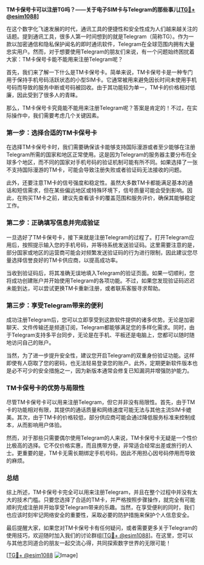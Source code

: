 **TM卡保号卡可以注册TG吗？——关于电子SIM卡与Telegram的那些事儿[[TG💪+ @esim1088](https://t.me/s/esim1088)]**

在这个数字化飞速发展的时代，通讯工具的便捷性和安全性成为人们越来越关注的话题。提到通讯工具，很多人第一时间想到的就是Telegram（简称TG）。作为一款以加密通信和隐私保护闻名的即时通讯软件，Telegram在全球范围内拥有大量忠实用户。然而，对于想要使用Telegram的朋友们来说，有一个问题始终困扰着大家：TM卡保号卡能不能用来注册Telegram呢？

首先，我们来了解一下什么是TM卡保号卡。简单来说，TM卡保号卡是一种专门用于保持手机号码活跃状态的小型SIM卡。它通常被用来避免因长时间未使用手机号码而导致的服务中断或号码被回收。由于其功能较为单一，TM卡的价格相对低廉，因此受到了很多人的青睐。

那么，TM卡保号卡究竟能不能用来注册Telegram呢？答案是肯定的！不过，在实际操作中，我们需要考虑几个关键因素。

### **第一步：选择合适的TM卡保号卡**

在选择TM卡保号卡时，我们需要确保该卡能够支持国际漫游或者至少能够在注册Telegram所需的国家和地区正常使用。这是因为Telegram的服务器主要分布在全球多个地区，而不同的国家对手机号码的验证机制可能有所不同。如果选择了一张不支持国际漫游的TM卡，可能会导致注册失败或者验证码无法接收的问题。

此外，还要注意TM卡的信号强度和稳定性。虽然大多数TM卡都能满足基本的通话和短信需求，但在某些偏远地区或特殊环境下，信号质量可能会受到影响。因此，在购买TM卡之前，建议先查看该卡的覆盖范围和服务评价，确保其能够稳定工作。

### **第二步：正确填写信息并完成验证**

一旦选好了TM卡保号卡，接下来就是注册Telegram的过程了。打开Telegram应用后，按照提示输入您的手机号码，并等待系统发送验证码。这里需要注意的是，部分国家或地区的运营商可能会对频繁发送验证码的行为进行限制，因此建议您尽量选择信誉良好的TM卡供应商，以提高成功率。

当收到验证码后，将其准确无误地填入Telegram的验证页面。如果一切顺利，您将成功创建账户并开始使用Telegram的各项功能。不过，如果您发现验证码迟迟未能到达，可以尝试更换TM卡重新注册，或者联系客服寻求帮助。

### **第三步：享受Telegram带来的便利**

成功注册Telegram后，您可以立即享受到这款软件提供的诸多优势。无论是加密聊天、文件传输还是频道订阅，Telegram都能够满足您的多样化需求。同时，由于Telegram支持多平台同步，无论是在手机、平板还是电脑上，您都可以随时随地访问自己的账户。

当然，为了进一步提升安全性，建议您开启Telegram的双重身份验证功能。这样即使有人窃取了您的密码，也无法轻易登录您的账户。此外，定期更新软件版本也是必不可少的安全措施之一，因为新版本通常会修复已知漏洞并增强防护能力。

### **TM卡保号卡的优势与局限性**

尽管TM卡保号卡可以用来注册Telegram，但它并非没有局限性。首先，由于TM卡的功能相对有限，其提供的通话质量和网络速度可能无法与其他主流SIM卡媲美。其次，由于TM卡的价格较低，部分供应商可能会通过降低服务标准来控制成本，从而影响用户体验。

然而，对于那些只需要偶尔使用Telegram的人来说，TM卡保号卡无疑是一个性价比极高的选择。它不仅价格实惠，而且携带方便，非常适合经常出差或旅行的人士。更重要的是，TM卡无需长期绑定手机号码，因此不用担心因号码停用而导致的麻烦。

### **总结**

综上所述，TM卡保号卡完全可以用来注册Telegram，并且在整个过程中并没有太大的技术门槛。只要您选择了合适的TM卡，并严格按照步骤操作，就完全有可能顺利完成注册并开始享受Telegram带来的乐趣。当然，在享受便利的同时，我们也应该时刻牢记网络安全的重要性，采取必要的防护措施来保护个人信息安全。

最后提醒大家，如果您对TM卡保号卡有任何疑问，或者需要更多关于Telegram的使用技巧，欢迎随时加入我们的讨论群组[[TG💪+ @esim1088](https://t.me/s/esim1088)]。在这里，您可以与其他志同道合的朋友一起交流心得，共同探索数字世界的无限可能！

[[TG💪+ @esim1088](https://t.me/s/esim1088) ![Image](https://i.postimg.cc/4NQfJmqS/Snipaste-2025-05-13-00-14-12.png)]